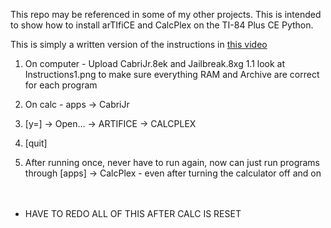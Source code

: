 This repo may be referenced in some of my other projects.
This is intended to show how to install arTIfiCE and CalcPlex on the TI-84 Plus CE Python.

This is simply a written version of the instructions in [this video](https://www.youtube.com/watch?v=-t0H2nl75TA)

1. On computer - Upload CabriJr.8ek and Jailbreak.8xg
	1.1 look at Instructions1.png to make sure everything RAM and Archive are correct for each program

2. On calc - apps -> CabriJr
3. \[y=\] -> Open... -> ARTIFICE -> CALCPLEX
4. \[quit\]
5. After running once, never have to run again, now can just run programs through \[apps\] -> CalcPlex - even after turning the calculator off and on
<br><br><br>
- HAVE TO REDO ALL OF THIS AFTER CALC IS RESET
